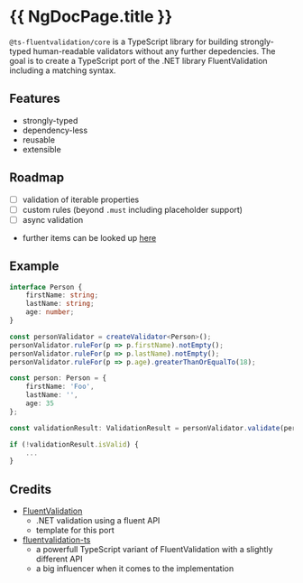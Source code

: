 # {{ NgDocPage.title }}

`@ts-fluentvalidation/core` is a TypeScript library for building strongly-typed human-readable validators without any further depedencies.
The goal is to create a TypeScript port of the .NET library FluentValidation including a matching syntax.

## Features

- strongly-typed
- dependency-less
- reusable
- extensible

## Roadmap

- [ ] validation of iterable properties
- [ ] custom rules (beyond `.must` including placeholder support)
- [ ] async validation
- further items can be looked up [here](https://github.com/bohoffi/ts-fluentvalidation/issues?q=is%3Aopen+is%3Aissue+label%3A%22area%3A+core%22)

## Example

```typescript
interface Person {
    firstName: string;
    lastName: string;
    age: number;
}

const personValidator = createValidator<Person>();
personValidator.ruleFor(p => p.firstName).notEmpty();
personValidator.ruleFor(p => p.lastName).notEmpty();
personValidator.ruleFor(p => p.age).greaterThanOrEqualTo(18);

const person: Person = {
    firstName: 'Foo',
    lastName: '',
    age: 35
};

const validationResult: ValidationResult = personValidator.validate(person);

if (!validationResult.isValid) {
    ...
}
```

## Credits

- [FluentValidation](https://docs.fluentvalidation.net/)
  - .NET validation using a fluent API
  - template for this port
- [fluentvalidation-ts](https://github.com/AlexJPotter/fluentvalidation-ts)
  - a powerfull TypeScript variant of FluentValidation with a slightly different API
  - a big influencer when it comes to the implementation

